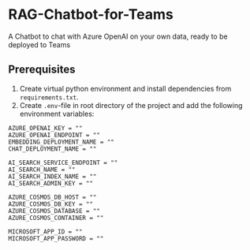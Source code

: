 # RAG-Chatbot-for-Teams
A Chatbot to chat with Azure OpenAI on your own data, ready to be deployed to Teams

## Prerequisites
1. Create virtual python environment and install dependencies from `requirements.txt`.
2. Create `.env`-file in root directory of the project and add the following environment variables:
```
AZURE_OPENAI_KEY = "" 
AZURE_OPENAI_ENDPOINT = ""
EMBEDDING_DEPLOYMENT_NAME = ""
CHAT_DEPLOYMENT_NAME = ""

AI_SEARCH_SERVICE_ENDPOINT = ""
AI_SEARCH_NAME = ""
AI_SEARCH_INDEX_NAME = ""
AI_SEARCH_ADMIN_KEY = ""

AZURE_COSMOS_DB_HOST = ""
AZURE_COSMOS_DB_KEY = ""
AZURE_COSMOS_DATABASE = ""
AZURE_COSMOS_CONTAINER = ""

MICROSOFT_APP_ID = ""
MICROSOFT_APP_PASSWORD = ""
```